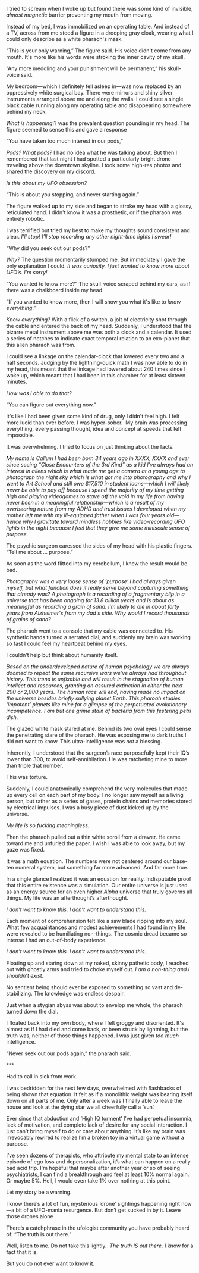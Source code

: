 I tried to scream when I woke up but found there was some kind of invisible, *almost magnetic* barrier preventing my mouth from moving. 

Instead of my bed, I was immobilized on an operating table. And instead of a TV, across from me stood a figure in a drooping gray cloak, wearing what I could only describe as a white pharaoh's mask.

“This is your only warning,” The figure said. His voice didn't come from any mouth. It's more like his words were stroking the inner cavity of my skull.

”Any more meddling and your punishment will be permanent,” his skull-voice said.

My bedroom—which I definitely fell asleep in—was now replaced by an oppressively white surgical bay. There were mirrors and shiny silver instruments arranged above me and along the walls. I could see a single black cable running along my operating table and disappearing somewhere behind my neck.

*What is happening*!? was the prevalent question pounding in my head. The figure seemed to sense this and gave a response

“You have taken too much interest in our pods,”

*Pods? What pods?* I had no idea what he was talking about. But then I remembered that last night I had spotted a particularly bright drone traveling above the downtown skyline. I took some high-res photos and shared the discovery on my discord. 

*Is this about my UFO obsession?*

“This is about you stopping, and never starting again.” 

The figure walked up to my side and began to stroke my head with a glossy, reticulated hand. I didn't know it was a prosthetic, or if the pharaoh was entirely robotic.

I was terrified but tried my best to make my thoughts sound consistent and clear. *I’ll stop!* *I'll stop recording any other night-time lights I swear!*

“Why did you seek out our pods?”

*Why?* The question momentarily stumped me. But immediately I gave the only explanation I could. *It was curiosity. I just wanted to know more about UFO’s. I’m sorry!*

“You wanted to know more?” The skull-voice scraped behind my ears, as if there was a chalkboard inside my head. 

“If you wanted to know more, then I will show you what it's like to *know everything*.”

*Know everything?* With a flick of a switch, a jolt of electricity shot through the cable and entered the back of my head. Suddenly, I understood that the bizarre metal instrument above me was both a clock and a calendar. It used a series of notches to indicate exact temporal relation to an exo-planet that this alien pharaoh was from.

I could see a linkage on the calendar-clock that lowered every two and a half seconds. Judging by the lightning-quick math I was now able to do in my head, this meant that the linkage had lowered about 240 times since I woke up, which meant that I had been in this chamber for at least sixteen minutes.

*How was I able to do that?*

“You can figure out everything now.”

It's like I had been given some kind of drug, only I didn't feel high. I felt more lucid than ever before. I was hyper-sober.  My brain was processing everything, every passing thought, idea and concept at speeds that felt impossible.

It was overwhelming. I tried to focus on just thinking about the facts.

*My name is Callum I had been born 34 years ago in XXXX, XXXX and ever since seeing “Close Encounters of the 3rd Kind” as a kid I’ve always had an interest in aliens which is what made me get a camera at a young age to photograph the night sky which is what got me into photography and why I went to Art School and still owe $17,510 in student loans*—*which I will likely never be able to pay off because I spend the majority of my time getting high and playing videogames to stave off the void in my life from having never been in a meaningful relationship*—*which is a result of my overbearing nature from my ADHD and trust issues I developed when my mother left me with my ill-equipped father when I was four years old*—*hence why I gravitate toward mindless hobbies like video-recording UFO lights in the night because I feel that they give me some miniscule sense of purpose.* 

The psychic surgeon caressed the sides of my head with his plastic fingers. “Tell me about … purpose.” 

As soon as the word flitted into my cerebellum, I knew the result would be bad.

*Photography was a very loose sense of ‘purpose’ I had always given myself, but what function does it really serve beyond capturing something that already was? A photograph is a recording of a fragmentary blip in a universe that has been ongoing for 13.8 billion years and is about as meaningful as recording a grain of sand. I’m likely to die in about forty years from Alzheimer's from my dad's side. Why would I record thousands of grains of sand?*

The pharaoh went to a console that my cable was connected to. His synthetic hands turned a serrated dial, and suddenly my brain was working so fast I could feel my heartbeat behind my eyes.

I couldn’t help but think about humanity itself.

*Based on the underdeveloped nature of human psychology we are always doomed to repeat the same recursive wars we’ve always had throughout history. This trend is unfixable and will result in the stagnation of human intellect and resources, granting an assured extinction in either the next 200 or 2,000 years. The human race will end, having made no impact on the universe besides briefly sullying planet Earth. This pharoah studies ‘impotent’ planets like mine for a glimpse of the perpetuated evolutionary incompetence. I am but one grime stain of bacteria from this festering petri dish.*

The glazed white mask stared at me. Behind its two oval eyes I could sense the penetrating stare of the pharaoh. He was exposing me to dark truths I did not want to know. This ultra-intelligence was *not* a blessing.

Inherently, I understood that the surgeon’s race purposefully kept their IQ’s lower than 300, to avoid self-annihilation. He was ratcheting mine to more than triple that number. 

This was torture.

Suddenly, I could anatomically comprehend the very molecules that made up every cell on each part of my body. I no longer saw myself as a living person, but rather as a series of gases, protein chains and memories stored by electrical impulses. I was a busy piece of dust kicked up by the universe. 

*My life is so fucking meaningless.*

Then the pharaoh pulled out a thin white scroll from a drawer. He came toward me and unfurled the paper. I wish I was able to look away, but my gaze was fixed.

It was a math equation. The numbers were not centered around our base-ten numeral system, but something far more advanced. And far more true.

In a single glance I realized it was an equation for reality. Indisputable proof that this entire existence was a simulation. Our entire universe is just used as an energy source for an even higher *Alpha* universe that truly governs all things. My life was an afterthought’s afterthought.

*I don’t want to know this. I don’t want to understand this.* 

Each moment of comprehension felt like a saw blade ripping into my soul. What few acquaintances and modest achievements I had found in my life were revealed to be humiliating non-things. The cosmic dread became so intense I had an out-of-body experience. 

*I don’t want to know this. I don’t want to understand this.* 

Floating up and staring down at my naked, skinny pathetic body, I reached out with ghostly arms and tried to choke myself out. *I am a non-thing and I shouldn’t exist.*

No sentient being should ever be exposed to something so vast and de-stabilizing. The knowledge was endless despair.

Just when a stygian abyss was about to envelop me whole, the pharaoh turned down the dial.

I floated back into my own body, where I felt groggy and disoriented. It's almost as if I had died and come back, or been struck by lightning, but the truth was, neither of those things happened. I was just given *too much* intelligence.

“Never seek out our pods again,” the pharaoh said.

\*\*\*

Had to call in sick from work. 

I was bedridden for the next few days, overwhelmed with flashbacks of being shown that equation. It felt as if a monolithic weight was bearing itself down on all parts of me. Only after a week was I finally able to leave the house and look at the dying star we all cheerfully call a ‘sun’.

Ever since that abduction and ‘High IQ torment’ I’ve had perpetual insomnia, lack of motivation, and complete lack of desire for any social interaction. I just can’t bring myself to do or care about anything. It’s like my brain was irrevocably rewired to realize I’m a broken toy in a virtual game without a purpose. 

I’ve seen dozens of therapists, who attribute my mental state to an intense episode of ego loss and depersonalization, it’s what can happen on a really bad acid trip. I'm hopeful that maybe after another year or so of seeing psychiatrists, I can find a breakthrough and feel at least 10% normal again. Or maybe 5%. Hell, I would even take 1% over nothing at this point.

Let my story be a warning.

I know there’s a lot of fun, mysterious ‘drone’ sightings happening right now—a bit of a UFO-mania resurgence. But don’t get sucked in by it. Leave those drones alone

There’s a catchphrase in the ufologist community you have probably heard of: “The truth is out there.”

Well, listen to me. Do not take this lightly.  *The truth IS out there.* I know for a fact that it is.

But you do not ever want to know [it.](https://www.reddit.com/r/EclosionK2/comments/1g0837r/welcome/)